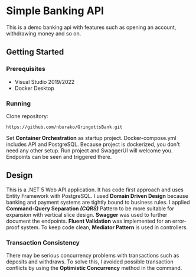 # Simple Banking API
This is a demo banking api with  features such as opening an account, withdrawing
money and so on.

## Getting Started
### Prerequisites
 - Visual Studio 2019/2022
 - Docker Desktop

### Running
Clone repository:
```
https://github.com/nburako/GringottsBank.git
```
Set **Container Orchestration** as startup project. Docker-compose.yml includes API and PostgreSQL. 
Because project is dockerized, you don't need any other setup. 
Run project and SwaggerUI will welcome you. Endpoints can be seen and triggered there.

## Design
This is a .NET 5 Web API application. It has code first approach and uses Entity Framework with PostgreSQL.
I used **Domain Driven Design** because banking and payment systems are tightly bound to business rules. 
I applied **Command-Query Separation *(CQRS)*** Pattern to be more suitable for expansion with vertical slice design. 
**Swagger** was used to further document the endpoints. **Fluent Validation** was implemented for an error-proof system. 
To keep code clean, **Mediator Pattern** is used in controllers.

### Transaction Consistency
There may be serious concurrency problems with transactions such as deposits and withdraws. 
To solve this, I avoided possible transaction conflicts by using the **Optimistic Concurrency** method in the command.
